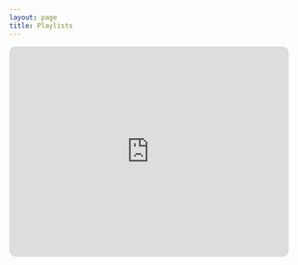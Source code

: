 ```yaml
---
layout: page
title: Playlists
---
```


<iframe style="border-radius:12px" src="https://open.spotify.com/embed/playlist/0qtS3peYAq36gE0JQ7SBoT?utm_source=generator&theme=0" width="100%" height="380" frameBorder="0" allowfullscreen="" allow="autoplay; clipboard-write; encrypted-media; fullscreen; picture-in-picture" loading="lazy"></iframe>
